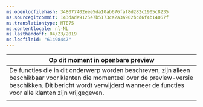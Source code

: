 ```yaml
---
ms.openlocfilehash: 348077402eee5da10ab676faf8d282c1905c8235
ms.sourcegitcommit: 143dade9125e7b5173ca2a3a902bcd6f4b14067f
ms.translationtype: MTE75
ms.contentlocale: nl-NL
ms.lasthandoff: 04/23/2019
ms.locfileid: "61498447"
---
```

|                                                                     Op dit moment in openbare preview                                                                      |
|----------------------------------------------------------------------------------------------------------------------------------------------------------------------|
| De functies die in dit onderwerp worden beschreven, zijn alleen beschikbaar voor klanten die momenteel over de preview-versie beschikken. Dit bericht wordt verwijderd wanneer de functies voor alle klanten zijn vrijgegeven. |
|                                                                                                                                                                      |

